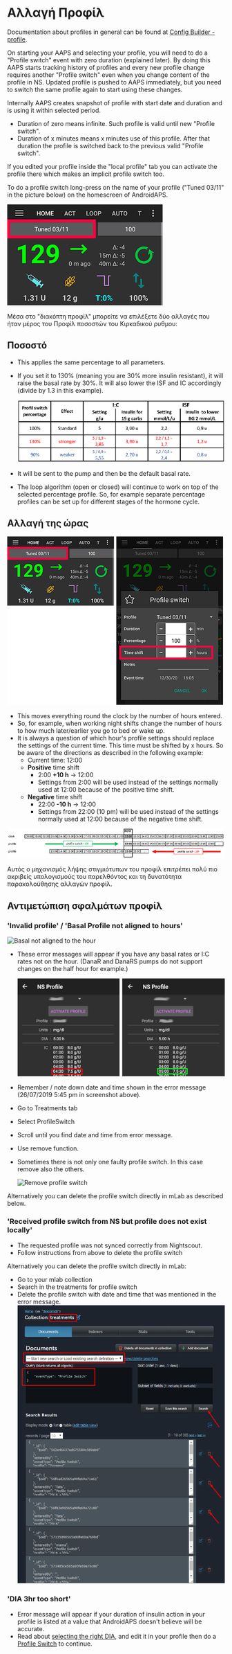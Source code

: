 # Αλλαγή Προφίλ

Documentation about profiles in general can be found at [Config Builder - profile](../Configuration/Config-Builder.md#profile).

On starting your AAPS and selecting your profile, you will need to do a "Profile switch" event with zero duration (explained later). By doing this AAPS starts tracking history of profiles and every new profile change requires another "Profile switch" even when you change content of the profile in NS. Updated profile is pushed to AAPS immediately, but you need to switch the same profile again to start using these changes.

Internally AAPS creates snapshot of profile with start date and duration and is using it within selected period.

* Duration of zero means infinite. Such profile is valid until new "Profile switch".
* Duration of x minutes means x minutes use of this profile. After that duration the profile is switched back to the previous valid "Profile switch".

If you edited your profile inside the "local profile" tab you can activate the profile there which makes an implicit profile switch too.

To do a profile switch long-press on the name of your profile ("Tuned 03/11" in the picture below) on the homescreen of AndroidAPS.

![Do profile switch](../images/ProfileSwitch_HowTo.png)

Μέσα στο "διακόπτη προφίλ" μπορείτε να επιλέξετε δύο αλλαγές που ήταν μέρος του Προφίλ ποσοστών του Κιρκαδικού ρυθμου:

## Ποσοστό

* This applies the same percentage to all parameters. 
* If you set it to 130% (meaning you are 30% more insulin resistant), it will raise the basal rate by 30%. It will also lower the ISF and IC accordingly (divide by 1.3 in this example).
  
  ![Example profile switch percentage](../images/ProfileSwitchPercentage.png)

* It will be sent to the pump and then be the default basal rate.

* The loop algorithm (open or closed) will continue to work on top of the selected percentage profile. So, for example separate percentage profiles can be set up for different stages of the hormone cycle.

## Αλλαγή της ώρας

![Αλλαγή προφίλ ποσοστιαία και χρονικά](../images/ProfileSwitchTimeShift2.png)

* This moves everything round the clock by the number of hours entered. 
* So, for example, when working night shifts change the number of hours to how much later/earlier you go to bed or wake up.
* It is always a question of which hour's profile settings should replace the settings of the current time. This time must be shifted by x hours. So be aware of the directions as described in the following example: 
  * Current time: 12:00
  * **Positive** time shift 
    * 2:00 **+10 h** -> 12:00
    * Settings from 2:00 will be used instead of the settings normally used at 12:00 because of the positive time shift.
  * **Negative** time shift 
    * 22:00 **-10 h** -> 12:00
    * Settings from 22:00 (10 pm) will be used instead of the settings normally used at 12:00 because of the negative time shift.

![Προσανατολισμοί των χρονικών μετατοπίσεων προφίλ](../images/ProfileSwitch_PlusMinus2.png)

Αυτός ο μηχανισμός λήψης στιγμιότυπων του προφίλ επιτρέπει πολύ πιο ακριβείς υπολογισμούς του παρελθόντος και τη δυνατότητα παρακολούθησης αλλαγών προφίλ.

## Αντιμετώπιση σφαλμάτων προφίλ

### 'Invalid profile' / 'Basal Profile not aligned to hours'

![Basal not aligned to the hour](../images/BasalNotAlignedToHours2.png)

* These error messages will appear if you have any basal rates or I:C rates not on the hour. (DanaR and DanaRS pumps do not support changes on the half hour for example.)
  
  ![Example profile not aligned to hours](../images/ProfileNotAlignedToHours.png)

* Remember / note down date and time shown in the error message (26/07/2019 5:45 pm in screenshot above).

* Go to Treatments tab
* Select ProfileSwitch
* Scroll until you find date and time from error message.
* Use remove function.
* Sometimes there is not only one faulty profile switch. In this case remove also the others.
  
  ![Remove profile switch](../images/PSRemove.png)

Alternatively you can delete the profile switch directly in mLab as described below.

### 'Received profile switch from NS but profile does not exist locally'

* The requested profile was not synced correctly from Nightscout.
* Follow instructions from above to delete the profile switch

Alternatively you can delete the profile switch directly in mLab:

* Go to your mlab collection
* Search in the treatments for profile switch
* Delete the profile switch with date and time that was mentioned in the error message. ![mlab](../images/mLabDeletePS.png)

### 'DIA 3hr too short'

* Error message will appear if your duration of insulin action in your profile is listed at a value that AndroidAPS doesn't believe will be accurate. 
* Read about [selecting the right DIA](https://www.diabettech.com/insulin/why-we-are-regularly-wrong-in-the-duration-of-insulin-action-dia-times-we-use-and-why-it-matters/), and edit it in your profile then do a [Profile Switch](../Usage/Profiles) to continue.